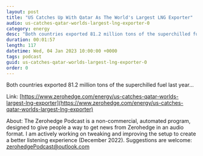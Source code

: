 ```yaml
---
layout: post
title: "US Catches Up With Qatar As The World's Largest LNG Exporter"
audio: us-catches-qatar-worlds-largest-lng-exporter-0
category: energy
desc: "Both countries exported 81.2 million tons of the superchilled fuel last year..."
duration: 00:01:57
length: 117
datetime: Wed, 04 Jan 2023 10:00:00 +0000
tags: podcast
guid: us-catches-qatar-worlds-largest-lng-exporter-0
order: 0
---
```

Both countries exported 81.2 million tons of the superchilled fuel last year...

Link: [https://www.zerohedge.com/energy/us-catches-qatar-worlds-largest-lng-exporter](https://www.zerohedge.com/energy/us-catches-qatar-worlds-largest-lng-exporter)

About: The Zerohedge Podcast is a non-commercial, automated program, designed to give people a way to get news from Zerohedge in an audio format.  I am actively working on tweaking and improving the setup to create a better listening experience (December 2022).  Suggestions are welcome: [zerohedgePodcast@outlook.com](mailto:zerohedgePodcast@outlook.com)
